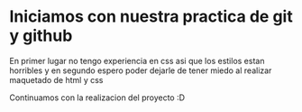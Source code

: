 # Iniciamos con nuestra practica de git y github

En primer lugar no tengo experiencia en css asi que los estilos estan horribles y en segundo
espero poder dejarle de tener miedo al realizar maquetado de html y css

Continuamos con la realizacion del proyecto :D

